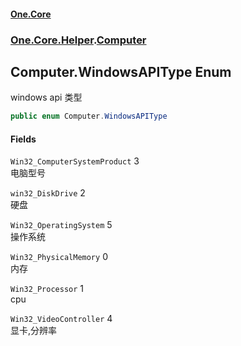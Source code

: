 #### [One.Core](index.md 'index')
### [One.Core.Helper](One_Core_Helper.md 'One.Core.Helper').[Computer](One_Core_Helper_Computer.md 'One.Core.Helper.Computer')
## Computer.WindowsAPIType Enum
windows api 类型 
```csharp
public enum Computer.WindowsAPIType

```
#### Fields
<a name='One_Core_Helper_Computer_WindowsAPIType_Win32_ComputerSystemProduct'></a>
`Win32_ComputerSystemProduct` 3  
电脑型号 
  
<a name='One_Core_Helper_Computer_WindowsAPIType_win32_DiskDrive'></a>
`win32_DiskDrive` 2  
硬盘 
  
<a name='One_Core_Helper_Computer_WindowsAPIType_Win32_OperatingSystem'></a>
`Win32_OperatingSystem` 5  
操作系统 
  
<a name='One_Core_Helper_Computer_WindowsAPIType_Win32_PhysicalMemory'></a>
`Win32_PhysicalMemory` 0  
内存 
  
<a name='One_Core_Helper_Computer_WindowsAPIType_Win32_Processor'></a>
`Win32_Processor` 1  
cpu 
  
<a name='One_Core_Helper_Computer_WindowsAPIType_Win32_VideoController'></a>
`Win32_VideoController` 4  
显卡,分辨率 
  
